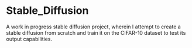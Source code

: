 # Stable_Diffusion
A work in progress stable diffusion project, wherein I attempt to create a stable diffusion from scratch and train it on the CIFAR-10 dataset to test its output capabilities.
